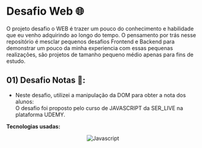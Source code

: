 # Desafio Web 🌐
O projeto desafio o WEB é trazer um pouco do conhecimento e habilidade que eu venho adquirindo ao longo do tempo. O pensamento por trás nesse repositório é mesclar pequenos desafios Frontend e Backend
para demonstrar um pouco da minha experiencia com essas pequenas realizações, são projetos de tamanho pequeno médio apenas para fins de estudo.

## 01) Desafio Notas 📒:

- Neste desafio, utilizei a manipulação da DOM para obter a nota dos alunos:  
O desafio foi proposto pelo curso de JAVASCRIPT da SER_LIVE na plataforma UDEMY.

**Tecnologias usadas:**
<div align = "center">
  <img alt = "Javascript" src = "https://img.shields.io/badge/JavaScript-F7DF1E?style=for-the-badge&logo=javascript&logoColor=black"/>
  <img alt = "CSS3" src = "https://img.shields.io/badge/CSS3-1572B6?style=for-the-badge&logo=css3&logoColor=white/>
</div>
